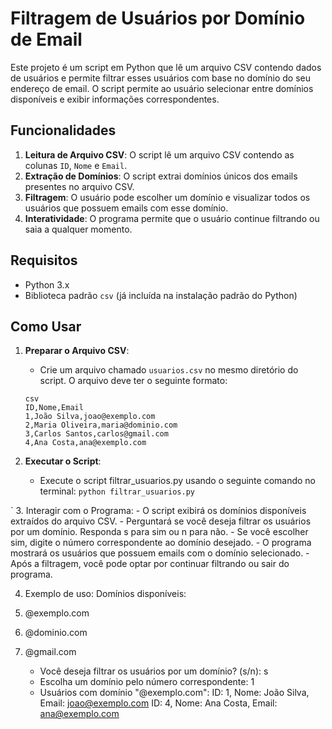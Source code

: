 # Filtragem de Usuários por Domínio de Email

Este projeto é um script em Python que lê um arquivo CSV contendo dados de usuários e permite filtrar esses usuários com base no domínio do seu endereço de email. O script permite ao usuário selecionar entre domínios disponíveis e exibir informações correspondentes.

## Funcionalidades

1. **Leitura de Arquivo CSV**: O script lê um arquivo CSV contendo as colunas `ID`, `Nome` e `Email`.
2. **Extração de Domínios**: O script extrai domínios únicos dos emails presentes no arquivo CSV.
3. **Filtragem**: O usuário pode escolher um domínio e visualizar todos os usuários que possuem emails com esse domínio.
4. **Interatividade**: O programa permite que o usuário continue filtrando ou saia a qualquer momento.

## Requisitos

- Python 3.x
- Biblioteca padrão `csv` (já incluída na instalação padrão do Python)

## Como Usar

1. **Preparar o Arquivo CSV**:

   - Crie um arquivo chamado `usuarios.csv` no mesmo diretório do script. O arquivo deve ter o seguinte formato:

   ```
   csv
   ID,Nome,Email
   1,João Silva,joao@exemplo.com
   2,Maria Oliveira,maria@dominio.com
   3,Carlos Santos,carlos@gmail.com
   4,Ana Costa,ana@exemplo.com
   ```

2. **Executar o Script**:
   - Execute o script filtrar_usuarios.py usando o seguinte comando no terminal:
     `python filtrar_usuarios.py `

` 3. Interagir com o Programa: - O script exibirá os domínios disponíveis extraídos do arquivo CSV. - Perguntará se você deseja filtrar os usuários por um domínio. Responda s para sim ou n para não. - Se você escolher sim, digite o número correspondente ao domínio desejado. - O programa mostrará os usuários que possuem emails com o domínio selecionado. - Após a filtragem, você pode optar por continuar filtrando ou sair do programa.

4. Exemplo de uso:
   Domínios disponíveis:
1. @exemplo.com
1. @dominio.com
1. @gmail.com

    - Você deseja filtrar os usuários por um domínio? (s/n): s
    - Escolha um domínio pelo número correspondente: 1
    - Usuários com domínio "@exemplo.com":
ID: 1, Nome: João Silva, Email: joao@exemplo.com
ID: 4, Nome: Ana Costa, Email: ana@exemplo.com
